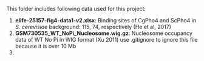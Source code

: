 This folder includes following data used for this project:
1. **elife-25157-fig4-data1-v2.xlsx**: Binding sites of CgPho4 and ScPho4 in _S. cerevisiae_ background: 115, 74, respectively (He et al, 2017)
2. **GSM730535_WT_NoPi_Nucleosome.wig.gz**: Nucleosome occupancy data of WT No Pi in WIG format (Xu 2011)
use .gitignore to ignore this file because it is over 10 Mb
3. 
